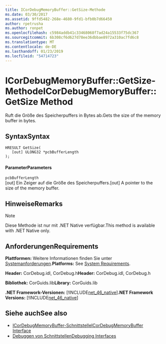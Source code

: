 ```yaml
---
title: ICorDebugMemoryBuffer::GetSize-Methode
ms.date: 03/30/2017
ms.assetid: 9ffd5482-268e-4680-9fd1-bfb0b7d66450
author: rpetrusha
ms.author: ronpet
ms.openlocfilehash: c5984addb41c33468068f7ad24a15533f75dc367
ms.sourcegitcommit: 6b308cf6d627d78ee36dbbae8972a310ac7fd6c8
ms.translationtype: MT
ms.contentlocale: de-DE
ms.lasthandoff: 01/23/2019
ms.locfileid: "54714723"
---
```

# <a name="icordebugmemorybuffergetsize-method"></a><span data-ttu-id="ce160-102">ICorDebugMemoryBuffer::GetSize-Methode</span><span class="sxs-lookup"><span data-stu-id="ce160-102">ICorDebugMemoryBuffer::GetSize Method</span></span>
<span data-ttu-id="ce160-103">Ruft die Größe des Speicherpuffers in Bytes ab.</span><span class="sxs-lookup"><span data-stu-id="ce160-103">Gets the size of the memory buffer in bytes.</span></span>  
  
## <a name="syntax"></a><span data-ttu-id="ce160-104">Syntax</span><span class="sxs-lookup"><span data-stu-id="ce160-104">Syntax</span></span>  
  
```  
HRESULT GetSize(  
   [out] ULONG32 *pcbBufferLength  
);  
```  
  
#### <a name="parameters"></a><span data-ttu-id="ce160-105">Parameter</span><span class="sxs-lookup"><span data-stu-id="ce160-105">Parameters</span></span>  
 `pcbBufferLength`  
 <span data-ttu-id="ce160-106">[out] Ein Zeiger auf die Größe des Speicherpuffers.</span><span class="sxs-lookup"><span data-stu-id="ce160-106">[out] A pointer to the size of the memory buffer.</span></span>  
  
## <a name="remarks"></a><span data-ttu-id="ce160-107">Hinweise</span><span class="sxs-lookup"><span data-stu-id="ce160-107">Remarks</span></span>  
  
> [!NOTE]
>  <span data-ttu-id="ce160-108">Diese Methode ist nur mit .NET Native verfügbar.</span><span class="sxs-lookup"><span data-stu-id="ce160-108">This method is available with .NET Native only.</span></span>  
  
## <a name="requirements"></a><span data-ttu-id="ce160-109">Anforderungen</span><span class="sxs-lookup"><span data-stu-id="ce160-109">Requirements</span></span>  
 <span data-ttu-id="ce160-110">**Plattformen:** Weitere Informationen finden Sie unter [Systemanforderungen](../../../../docs/framework/get-started/system-requirements.md).</span><span class="sxs-lookup"><span data-stu-id="ce160-110">**Platforms:** See [System Requirements](../../../../docs/framework/get-started/system-requirements.md).</span></span>  
  
 <span data-ttu-id="ce160-111">**Header:** CorDebug.idl, CorDebug.h</span><span class="sxs-lookup"><span data-stu-id="ce160-111">**Header:** CorDebug.idl, CorDebug.h</span></span>  
  
 <span data-ttu-id="ce160-112">**Bibliothek:** CorGuids.lib</span><span class="sxs-lookup"><span data-stu-id="ce160-112">**Library:** CorGuids.lib</span></span>  
  
 <span data-ttu-id="ce160-113">**.NET Framework-Versionen:** [!INCLUDE[net_46_native](../../../../includes/net-46-native-md.md)]</span><span class="sxs-lookup"><span data-stu-id="ce160-113">**.NET Framework Versions:** [!INCLUDE[net_46_native](../../../../includes/net-46-native-md.md)]</span></span>  
  
## <a name="see-also"></a><span data-ttu-id="ce160-114">Siehe auch</span><span class="sxs-lookup"><span data-stu-id="ce160-114">See also</span></span>
- [<span data-ttu-id="ce160-115">ICorDebugMemoryBuffer-Schnittstelle</span><span class="sxs-lookup"><span data-stu-id="ce160-115">ICorDebugMemoryBuffer Interface</span></span>](../../../../docs/framework/unmanaged-api/debugging/icordebugmemorybuffer-interface.md)
- [<span data-ttu-id="ce160-116">Debuggen von Schnittstellen</span><span class="sxs-lookup"><span data-stu-id="ce160-116">Debugging Interfaces</span></span>](../../../../docs/framework/unmanaged-api/debugging/debugging-interfaces.md)
